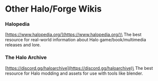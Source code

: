 # Other Halo/Forge Wikis

### Halopedia

[https://www.halopedia.org/](https://www.halopedia.org/)\
The best resource for real-world information about Halo game/book/multimedia releases and lore.

### The Halo Archive

[https://discord.gg/haloarchive](https://discord.gg/haloarchive)\
The best resource for Halo modding and assets for use with tools like blender.

